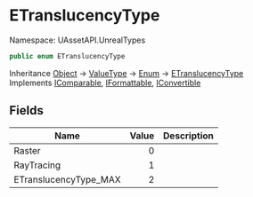 # ETranslucencyType

Namespace: UAssetAPI.UnrealTypes

```csharp
public enum ETranslucencyType
```

Inheritance [Object](https://docs.microsoft.com/en-us/dotnet/api/system.object) → [ValueType](https://docs.microsoft.com/en-us/dotnet/api/system.valuetype) → [Enum](https://docs.microsoft.com/en-us/dotnet/api/system.enum) → [ETranslucencyType](./uassetapi.unrealtypes.etranslucencytype.md)<br>
Implements [IComparable](https://docs.microsoft.com/en-us/dotnet/api/system.icomparable), [IFormattable](https://docs.microsoft.com/en-us/dotnet/api/system.iformattable), [IConvertible](https://docs.microsoft.com/en-us/dotnet/api/system.iconvertible)

## Fields

| Name | Value | Description |
| --- | --: | --- |
| Raster | 0 |  |
| RayTracing | 1 |  |
| ETranslucencyType_MAX | 2 |  |
